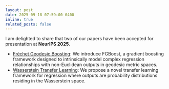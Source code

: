 ```yaml
---
layout: post
date: 2025-09-18 07:59:00-0400
inline: true
related_posts: false
---
```


I am delighted to share that two of our papers have been accepted for presentation at **NeurIPS 2025**.
- [Fréchet Geodesic Boosting](http://arxiv.org/abs/2509.18013): We introduce FGBoost, a gradient boosting framework designed to intrinsically model complex regression relationships with non-Euclidean outputs in geodesic metric spaces.
- [Wasserstein Transfer Learning](https://arxiv.org/abs/2505.17404): We propose a novel transfer learning framework for regression where outputs are probability distributions residing in the Wasserstein space.